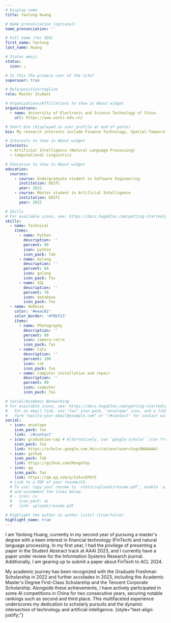 ```yaml
---
# Display name
title: Yanlong Huang

# Name pronunciation (optional)
name_pronunciation: ''

# Full name (for SEO)
first_name: Yanlong
last_name: Huang

# Status emoji
status:
  icon: ☕️

# Is this the primary user of the site?
superuser: true

# Role/position/tagline
role: Master Student

# Organizations/Affiliations to show in About widget
organizations:
  - name: University of Electronic and Science Technology of China
    url: https://www.uestc.edu.cn/

# Short bio (displayed in user profile at end of posts)
bio: My research interests include Finance Technology, Spatial-Temporal forecasting and Software Development.

# Interests to show in About widget
interests:
  - Artificial Intelligence (Natural Language Processing)
  - Computational Linguistics

# Education to show in About widget
education:
  courses:
    - course: Undergraduate student in Software Engineering
      institution: UESTC
      year: 2022
    - course: Master student in Artificial Intelligence
      institution: UESTC
      year: 2025

# Skills
# For available icons, see: https://docs.hugoblox.com/getting-started/page-builder/#icons
skills:
  - name: Technical
    items:
      - name: Python
        description: ''
        percent: 90
        icon: python
        icon_pack: fab
      - name: Golang
        description: ''
        percent: 80
        icon: golang
        icon_pack: fas
      - name: SQL
        description: ''
        percent: 70
        icon: database
        icon_pack: fas
  - name: Hobbies
    color: '#eeac02'
    color_border: '#f0bf23'
    items:
      - name: Photography
        description: ''
        percent: 90
        icon: camera-retro
        icon_pack: fas
      - name: Cats
        description: ''
        percent: 100
        icon: cat
        icon_pack: fas
      - name: Computer installation and repair
        description: ''
        percent: 90
        icon: computer
        icon_pack: fas

# Social/Academic Networking
# For available icons, see: https://docs.hugoblox.com/getting-started/page-builder/#icons
#   For an email link, use "fas" icon pack, "envelope" icon, and a link in the
#   form "mailto:your-email@example.com" or "/#contact" for contact widget.
social:
  - icon: envelope
    icon_pack: fas
    link: '/#contact'
  - icon: graduation-cap # Alternatively, use `google-scholar` icon from `ai` icon pack
    icon_pack: fas
    link: https://scholar.google.com.hk/citations?user=2xgc0N0AAAAJ
  - icon: github
    icon_pack: fab
    link: https://github.com/MongoTap
  - icon: qq
    icon_pack: fas
    link: https://qm.qq.com/q/Iu5scEP6YS
  # Link to a PDF of your resume/CV.
  # To use: copy your resume to `static/uploads/resume.pdf`, enable `ai` icons in `params.yaml`,
  # and uncomment the lines below.
  # - icon: cv
  #   icon_pack: ai
  #   link: uploads/resume.pdf

# Highlight the author in author lists? (true/false)
highlight_name: true
---
```


I am Yanlong Huang, currently in my second year of pursuing a master's degree with a keen interest in financial technology (FinTech) and natural language processing. In my first year, I had the privilege of presenting a paper in the Student Abstract track at AAAI 2023, and I currently have a paper under review for the Information Systems Research journal. Additionally, I am gearing up to submit a paper about FinTech to ACL 2024.

My academic journey has been recognized with the Graduate Freshman Scholarship in 2022 and further accolades in 2023, including the Academic Master's Degree First-Class Scholarship and the Tencent Corporate Scholarship. Alongside these achievements, I have actively participated in some AI competitions in China for two consecutive years, securing notable rankings such as second and third place. This multifaceted experience underscores my dedication to scholarly pursuits and the dynamic intersection of technology and artificial intelligence.
{style="text-align: justify;"}
